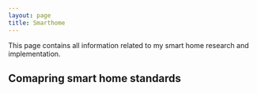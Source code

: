 ```yaml
---
layout: page
title: Smarthome 
---
```


This page contains all information related to my smart home research and implementation. 

## Comapring smart home standards 

